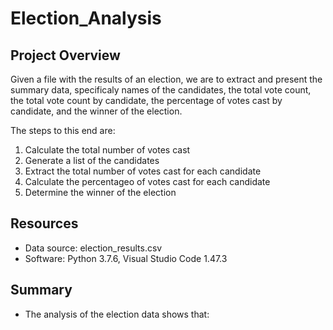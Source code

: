 # Election_Analysis

## Project Overview
Given a file with the results of an election, we are to extract and present the summary data, specificaly names of the candidates, the total vote count, the total vote count by candidate, the percentage of votes cast by candidate, and the winner of the election.

The steps to this end are:
1. Calculate the total number of votes cast
2. Generate a list of the candidates
3. Extract the total number of votes cast for each candidate
4. Calculate the percentageo of votes cast for each candidate
5. Determine the winner of the election

## Resources
- Data source: election_results.csv
- Software: Python 3.7.6, Visual Studio Code 1.47.3

## Summary
- The analysis of the election data shows that:
